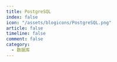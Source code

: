 ```yaml
---
title: PostgreSQL
index: false
icon: "/assets/blogicons/PostgreSQL.png"
article: false
timeline: false
comment: false
category:
  - 数据库
---
```


<div class="catalog-display-container">
  <Catalog hideHeading />
</div>
